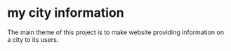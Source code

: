 # my city information
The main theme of this project is to make website providing information on a city to its users.
